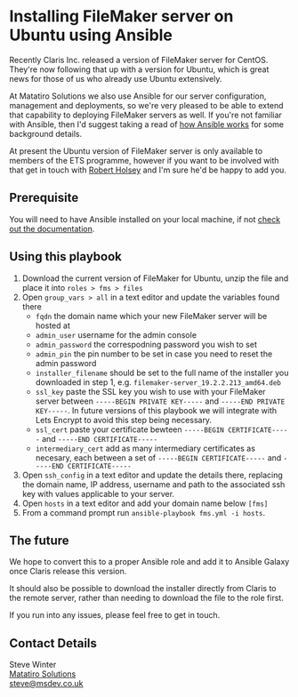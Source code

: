 # Installing FileMaker server on Ubuntu using Ansible

Recently Claris Inc. released a version of FileMaker server for CentOS. They're now following that up with a version for Ubuntu, which is great news for those of us who already use Ubuntu extensively.

At Matatiro Solutions we also use Ansible for our server configuration, management and deployments, so we're very pleased to be able to extend that capability to deploying FileMaker servers as well. If you're not familiar with Ansible, then I'd suggest taking a read of [how Ansible works](https://www.ansible.com/overview/how-ansible-works) for some background details.

At present the Ubuntu version of FileMaker server is only available to members of the ETS programme, however if you want to be involved with that get in touch with [Robert Holsey](mailto:robert_holsey@claris.com) and I'm sure he'd be happy to add you.

## Prerequisite
You will need to have Ansible installed on your local machine, if not [check out the documentation](https://docs.ansible.com/ansible/latest/installation_guide/index.html).

## Using this playbook

1. Download the current version of FileMaker for Ubuntu, unzip the file and place it into `roles > fms > files`
1. Open `group_vars > all` in a text editor and update the variables found there
    - `fqdn` the domain name which your new FileMaker server will be hosted at
    - `admin_user` username for the admin console
    - `admin_password` the correspodning password you wish to set
    - `admin_pin` the pin number to be set in case you need to reset the admin password
    - `installer_filename` should be set to the full name of the installer you downloaded in step 1, e.g. `filemaker-server_19.2.2.213_amd64.deb`  
    - `ssl_key` paste the SSL key you wish to use with your FileMaker server between `-----BEGIN PRIVATE KEY-----` and `-----END PRIVATE KEY-----`. In future versions of this playbook we will integrate with Lets Encrypt to avoid this step being necessary.
    - `ssl_cert` paste your certificate bewteen `-----BEGIN CERTIFICATE-----` and `-----END CERTIFICATE-----`
    - `intermediary_cert` add as many intermediary certificates as necesary, each between a set of `-----BEGIN CERTIFICATE-----` and `-----END CERTIFICATE-----`
1. Open `ssh_config` in a text editor and update the details there, replacing the domain name, IP address, username and path to the associated ssh key with values applicable to your server.
1. Open `hosts` in a text editor and add your domain name below `[fms]`   
1. From a command prompt run `ansible-playbook fms.yml -i hosts`.

## The future
We hope to convert this to a proper Ansible role and add it to Ansible Galaxy once Claris release this version.

It should also be possible to download the installer directly from Claris to the remote server, rather than needing to download the file to the role first.

If you run into any issues, please feel free to get in touch.

## Contact Details ##
Steve Winter  
[Matatiro Solutions](https://msdev.nz)  
[steve@msdev.co.uk](mailto:steve@msdev.co.uk)

